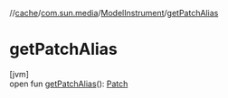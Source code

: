 //[cache](../../../index.md)/[com.sun.media](../index.md)/[ModelInstrument](index.md)/[getPatchAlias](get-patch-alias.md)

# getPatchAlias

[jvm]\
open fun [getPatchAlias](get-patch-alias.md)(): [Patch](https://docs.oracle.com/javase/8/docs/api/javax/sound/midi/Patch.html)
